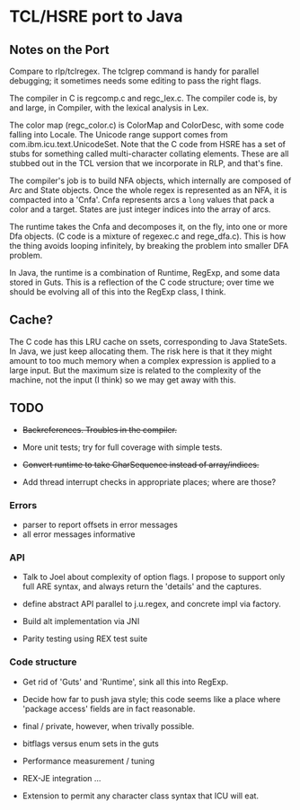 # TCL/HSRE port to Java #

## Notes on the Port ##

Compare to rlp/tclregex. The tclgrep command is handy for parallel debugging; it sometimes needs some 
editing to pass the right flags.

The compiler in C is regcomp.c and regc_lex.c. The compiler code is, by and large, in Compiler, with the 
lexical analysis in Lex.

The color map (regc_color.c) is ColorMap and ColorDesc, with some code falling into 
Locale. The Unicode range support comes from com.ibm.icu.text.UnicodeSet. Note that the C code from HSRE has 
a set of stubs for something called multi-character collating elements. These are all stubbed out in the 
TCL version that we incorporate in RLP, and that's fine.

The compiler's job is to build NFA objects, which internally are composed of Arc and State objects. 
Once the whole regex is represented as an NFA, it is compacted into a 'Cnfa'. Cnfa represents arcs a `long` 
values that pack a color and a target. States are just integer indices into the array of arcs.

The runtime takes the Cnfa and decomposes it, on the fly, into one or more Dfa objects. (C code is a 
mixture of regexec.c and rege_dfa.c). This is how the thing avoids looping infinitely, by breaking the 
problem into smaller DFA problem.

In Java, the runtime is a combination of Runtime, RegExp, and some data stored in Guts. This is a reflection
of the C code structure; over time we should be evolving all of this into the RegExp class, I think.

## Cache? ##

The C code has this LRU cache on ssets, corresponding to Java StateSets. In Java, we just keep allocating
them. The risk here is that it they might amount to too much memory when a complex expression is applied
to a large input. But the maximum size is related to the complexity of the machine, not the input (I think) 
so we may get away with this.

## TODO ##

* ~~Backreferences. Troubles in the compiler.~~

* More unit tests; try for full coverage with simple tests.

* ~~Convert runtime to take CharSequence instead of array/indices.~~

* Add thread interrupt checks in appropriate places; where are those?

### Errors ##

* parser to report offsets in error messages
* all error messages informative

### API ###

* Talk to Joel about complexity of option flags. I propose to support only full ARE syntax, and always return the 'details' and the captures.
* define abstract API parallel to j.u.regex, and concrete impl via factory.

* Build alt implementation via JNI

* Parity testing using REX test suite

### Code structure ###

* Get rid of 'Guts' and 'Runtime', sink all this into RegExp.
* Decide how far to push java style; this code seems like a place where 'package access' fields are in fact reasonable.
* final / private, however, when trivally possible.
* bitflags versus enum sets in the guts

* Performance measurement / tuning

* REX-JE integration ...

* Extension to permit any character class syntax that ICU will eat.





